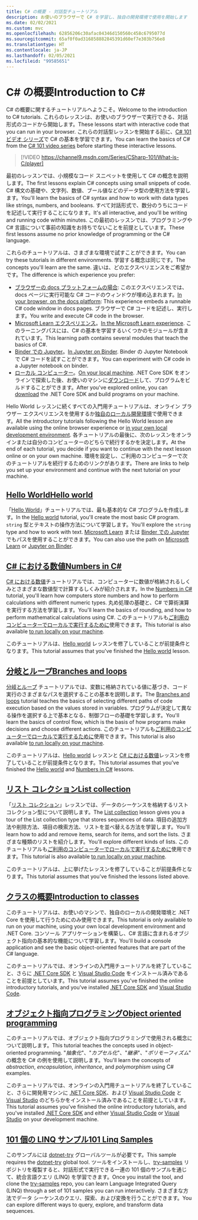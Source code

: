 ```yaml
---
title: C# の概要 - 対話型チュートリアル
description: お使いのブラウザーで C# を学習し、独自の開発環境で使用を開始します
ms.date: 02/02/2021
ms.custom: mvc
ms.openlocfilehash: 62856206c30afac04346d150560c458c6795077d
ms.sourcegitcommit: 65af0f0ad316858882845391d60ef7e303b756e8
ms.translationtype: HT
ms.contentlocale: ja-JP
ms.lasthandoff: 02/05/2021
ms.locfileid: "99585651"
---
```

# <a name="introduction-to-c"></a><span data-ttu-id="1e7eb-103">C\# の概要</span><span class="sxs-lookup"><span data-stu-id="1e7eb-103">Introduction to C\#</span></span>

<span data-ttu-id="1e7eb-104">C# の概要に関するチュートリアルへようこそ。</span><span class="sxs-lookup"><span data-stu-id="1e7eb-104">Welcome to the introduction to C# tutorials.</span></span> <span data-ttu-id="1e7eb-105">これらのレッスンは、お使いのブラウザーで実行できる、対話形式のコードから開始します。</span><span class="sxs-lookup"><span data-stu-id="1e7eb-105">These lessons start with interactive code that you can run in your browser.</span></span> <span data-ttu-id="1e7eb-106">これらの対話型レッスンを開始する前に、[C# 101 ビデオ シリーズ](https://aka.ms/dotnet3-csharp)で C# の基本を学習できます。</span><span class="sxs-lookup"><span data-stu-id="1e7eb-106">You can learn the basics of C# from the [C# 101 video series](https://aka.ms/dotnet3-csharp) before starting these interactive lessons.</span></span>

<!--markdownlint-disable MD034 -->
> [!VIDEO https://channel9.msdn.com/Series/CSharp-101/What-is-C/player]

<span data-ttu-id="1e7eb-107">最初のレッスンでは、小規模なコード スニペットを使用して C# の概念を説明します。</span><span class="sxs-lookup"><span data-stu-id="1e7eb-107">The first lessons explain C# concepts using small snippets of code.</span></span> <span data-ttu-id="1e7eb-108">C# 構文の基礎や、文字列、数値、ブール値などのデータ型の使用方法を学習します。</span><span class="sxs-lookup"><span data-stu-id="1e7eb-108">You'll learn the basics of C# syntax and how to work with data types like strings, numbers, and booleans.</span></span> <span data-ttu-id="1e7eb-109">すべて対話形式で、数分のうちにコードを記述して実行することになります。</span><span class="sxs-lookup"><span data-stu-id="1e7eb-109">It's all interactive, and you'll be writing and running code within minutes.</span></span> <span data-ttu-id="1e7eb-110">この最初のレッスンでは、プログラミングや C# 言語について事前の知識をお持ちでないことを前提としています。</span><span class="sxs-lookup"><span data-stu-id="1e7eb-110">These first lessons assume no prior knowledge of programming or the C# language.</span></span>

<span data-ttu-id="1e7eb-111">これらのチュートリアルは、さまざまな環境で試すことができます。</span><span class="sxs-lookup"><span data-stu-id="1e7eb-111">You can try these tutorials in different environments.</span></span> <span data-ttu-id="1e7eb-112">学習する概念は同じです。</span><span class="sxs-lookup"><span data-stu-id="1e7eb-112">The concepts you'll learn are the same.</span></span> <span data-ttu-id="1e7eb-113">違いは、どのエクスペリエンスをご希望かです。</span><span class="sxs-lookup"><span data-stu-id="1e7eb-113">The difference is which experience you prefer:</span></span>

- <span data-ttu-id="1e7eb-114">[ブラウザーの docs プラットフォームの場合](hello-world.yml): このエクスペリエンスでは、docs ページに実行可能な C# コードのウィンドウが埋め込まれます。</span><span class="sxs-lookup"><span data-stu-id="1e7eb-114">[In your browser, on the docs platform](hello-world.yml): This experience embeds a runnable C# code window in docs pages.</span></span> <span data-ttu-id="1e7eb-115">ブラウザーで C# コードを記述し、実行します。</span><span class="sxs-lookup"><span data-stu-id="1e7eb-115">You write and execute C# code in the browser.</span></span>
- <span data-ttu-id="1e7eb-116">[Microsoft Learn エクスペリエンス](/learn/paths/csharp-first-steps/)。</span><span class="sxs-lookup"><span data-stu-id="1e7eb-116">[In the Microsoft Learn experience](/learn/paths/csharp-first-steps/).</span></span> <span data-ttu-id="1e7eb-117">このラーニングパスには、C# の基本を学習するいくつかのモジュールが含まれています。</span><span class="sxs-lookup"><span data-stu-id="1e7eb-117">This learning path contains several modules that teach the basics of C#.</span></span>
- <span data-ttu-id="1e7eb-118">[Binder での Jupyter](https://mybinder.org/v2/gh/dotnet/try-samples/master?filepath=hello-csharp%2Fhello-world.ipynb)。</span><span class="sxs-lookup"><span data-stu-id="1e7eb-118">[In Jupyter on Binder](https://mybinder.org/v2/gh/dotnet/try-samples/master?filepath=hello-csharp%2Fhello-world.ipynb).</span></span> <span data-ttu-id="1e7eb-119">Binder の Jupyter Notebook で C# コードを試すことができます。</span><span class="sxs-lookup"><span data-stu-id="1e7eb-119">You can experiment with C# code in a Jupyter notebook on binder.</span></span>
- <span data-ttu-id="1e7eb-120">[ローカル コンピューター](numbers-in-csharp-local.md)。</span><span class="sxs-lookup"><span data-stu-id="1e7eb-120">[On your local machine](numbers-in-csharp-local.md).</span></span> <span data-ttu-id="1e7eb-121">.NET Core SDK をオンラインで探索した後、お使いのマシンに[ダウンロード](https://dotnet.microsoft.com/download)して、プログラムをビルドすることができます。</span><span class="sxs-lookup"><span data-stu-id="1e7eb-121">After you've explored online, you can [download](https://dotnet.microsoft.com/download) the .NET Core SDK and build programs on your machine.</span></span>

<span data-ttu-id="1e7eb-122">Hello World レッスンに続くすべての入門用チュートリアルは、オンライン ブラウザー エクスペリエンスを使用するか[独自のローカル開発環境](local-environment.md)で使用できます。</span><span class="sxs-lookup"><span data-stu-id="1e7eb-122">All the introductory tutorials following the Hello World lesson are available using the online browser experience or [in your own local development environment](local-environment.md).</span></span> <span data-ttu-id="1e7eb-123">各チュートリアルの最後に、次のレッスンをオンラインまたは自分のコンピューターのどちらで続行するかを決定します。</span><span class="sxs-lookup"><span data-stu-id="1e7eb-123">At the end of each tutorial, you decide if you want to continue with the next lesson online or on your own machine.</span></span> <span data-ttu-id="1e7eb-124">環境を設定し、ご利用のコンピューターで次のチュートリアルを続行するためのリンクがあります。</span><span class="sxs-lookup"><span data-stu-id="1e7eb-124">There are links to help you set up your environment and continue with the next tutorial on your machine.</span></span>

## <a name="hello-world"></a>[<span data-ttu-id="1e7eb-125">Hello World</span><span class="sxs-lookup"><span data-stu-id="1e7eb-125">Hello world</span></span>](hello-world.yml)

<span data-ttu-id="1e7eb-126">「[Hello World](hello-world.yml)」チュートリアルでは、最も基本的な C# プログラムを作成します。</span><span class="sxs-lookup"><span data-stu-id="1e7eb-126">In the [Hello world](hello-world.yml) tutorial, you'll create the most basic C# program.</span></span> <span data-ttu-id="1e7eb-127">`string` 型とテキストの操作方法について学習します。</span><span class="sxs-lookup"><span data-stu-id="1e7eb-127">You'll explore the `string` type and how to work with text.</span></span> <span data-ttu-id="1e7eb-128">[Microsoft Learn](/learn/paths/csharp-first-steps/) または [Binder での Jupyter](https://mybinder.org/v2/gh/dotnet/try-samples/master?filepath=hello-csharp%2Fhello-world.ipynb) でもパスを使用することができます。</span><span class="sxs-lookup"><span data-stu-id="1e7eb-128">You can also use the path on [Microsoft Learn](/learn/paths/csharp-first-steps/) or [Jupyter on Binder](https://mybinder.org/v2/gh/dotnet/try-samples/master?filepath=hello-csharp%2Fhello-world.ipynb).</span></span>

## <a name="numbers-in-c"></a>[<span data-ttu-id="1e7eb-129">C# における数値</span><span class="sxs-lookup"><span data-stu-id="1e7eb-129">Numbers in C#</span></span>](numbers-in-csharp.yml)

<span data-ttu-id="1e7eb-130">[C# における数値](numbers-in-csharp.yml)チュートリアルでは、コンピューターに数値が格納されるしくみとさまざまな数値型で計算するしくみが紹介されます。</span><span class="sxs-lookup"><span data-stu-id="1e7eb-130">In the [Numbers in C#](numbers-in-csharp.yml) tutorial, you'll learn how computers store numbers and how to perform calculations with different numeric types.</span></span> <span data-ttu-id="1e7eb-131">丸め処理の基礎と、C# で算術演算を実行する方法を学習します。</span><span class="sxs-lookup"><span data-stu-id="1e7eb-131">You'll learn the basics of rounding, and how to perform mathematical calculations using C#.</span></span> <span data-ttu-id="1e7eb-132">このチュートリアルも[ご利用のコンピューターでローカルで実行するために](numbers-in-csharp-local.md)使用できます。</span><span class="sxs-lookup"><span data-stu-id="1e7eb-132">This tutorial is also available [to run locally on your machine](numbers-in-csharp-local.md).</span></span>

<span data-ttu-id="1e7eb-133">このチュートリアルは、[Hello world](hello-world.yml) レッスンを修了していることが前提条件となります。</span><span class="sxs-lookup"><span data-stu-id="1e7eb-133">This tutorial assumes that you've finished the [Hello world](hello-world.yml) lesson.</span></span>

## <a name="branches-and-loops"></a>[<span data-ttu-id="1e7eb-134">分岐とループ</span><span class="sxs-lookup"><span data-stu-id="1e7eb-134">Branches and loops</span></span>](branches-and-loops.yml)

<span data-ttu-id="1e7eb-135">[分岐とループ](branches-and-loops.yml) チュートリアルでは、変数に格納されている値に基づき、コード実行のさまざまなパスを選択することの基本を説明します。</span><span class="sxs-lookup"><span data-stu-id="1e7eb-135">The [Branches and loops](branches-and-loops.yml) tutorial teaches the basics of selecting different paths of code execution based on the values stored in variables.</span></span> <span data-ttu-id="1e7eb-136">プログラムが決定して異なる操作を選択する上で基本となる、制御フローの基礎を学習します。</span><span class="sxs-lookup"><span data-stu-id="1e7eb-136">You'll learn the basics of control flow, which is the basis of how programs make decisions and choose different actions.</span></span> <span data-ttu-id="1e7eb-137">このチュートリアルも[ご利用のコンピューターでローカルで実行するために](branches-and-loops-local.md)使用できます。</span><span class="sxs-lookup"><span data-stu-id="1e7eb-137">This tutorial is also available [to run locally on your machine](branches-and-loops-local.md).</span></span>

<span data-ttu-id="1e7eb-138">このチュートリアルは、[Hello world](hello-world.yml) レッスンと [C# における数値](numbers-in-csharp.yml)レッスンを修了していることが前提条件となります。</span><span class="sxs-lookup"><span data-stu-id="1e7eb-138">This tutorial assumes that you've finished the [Hello world](hello-world.yml) and [Numbers in C#](numbers-in-csharp.yml) lessons.</span></span>

## <a name="list-collection"></a>[<span data-ttu-id="1e7eb-139">リスト コレクション</span><span class="sxs-lookup"><span data-stu-id="1e7eb-139">List collection</span></span>](list-collection.yml)

<span data-ttu-id="1e7eb-140">「[リスト コレクション](list-collection.yml)」レッスンでは、データのシーケンスを格納するリスト コレクション型について説明します。</span><span class="sxs-lookup"><span data-stu-id="1e7eb-140">The [List collection](list-collection.yml) lesson gives you a tour of the List collection type that stores sequences of data.</span></span> <span data-ttu-id="1e7eb-141">項目の追加方法や削除方法、項目の検索方法、リストを並べ替える方法を学習します。</span><span class="sxs-lookup"><span data-stu-id="1e7eb-141">You'll learn how to add and remove items, search for items, and sort the lists.</span></span> <span data-ttu-id="1e7eb-142">さまざまな種類のリストを紹介します。</span><span class="sxs-lookup"><span data-stu-id="1e7eb-142">You'll explore different kinds of lists.</span></span> <span data-ttu-id="1e7eb-143">このチュートリアルも[ご利用のコンピューターでローカルで実行するために](arrays-and-collections.md)使用できます。</span><span class="sxs-lookup"><span data-stu-id="1e7eb-143">This tutorial is also available [to run locally on your machine](arrays-and-collections.md).</span></span>

<span data-ttu-id="1e7eb-144">このチュートリアルは、上に挙げたレッスンを修了していることが前提条件となります。</span><span class="sxs-lookup"><span data-stu-id="1e7eb-144">This tutorial assumes that you've finished the lessons listed above.</span></span>

## <a name="introduction-to-classes"></a>[<span data-ttu-id="1e7eb-145">クラスの概要</span><span class="sxs-lookup"><span data-stu-id="1e7eb-145">Introduction to classes</span></span>](introduction-to-classes.md)

<span data-ttu-id="1e7eb-146">このチュートリアルは、お使いのマシンで、独自のローカルの開発環境と .NET Core を使用して行うためにのみ使用できます。</span><span class="sxs-lookup"><span data-stu-id="1e7eb-146">This tutorial is only available to run on your machine, using your own local development environment and .NET Core.</span></span>
<span data-ttu-id="1e7eb-147">コンソール アプリケーションを構築し、C# 言語に含まれるオブジェクト指向の基本的な機能について学習します。</span><span class="sxs-lookup"><span data-stu-id="1e7eb-147">You'll build a console application and see the basic object-oriented features that are part of the C# language.</span></span>

<span data-ttu-id="1e7eb-148">このチュートリアルでは、オンラインの入門用チュートリアルを終了していること、さらに [.NET Core SDK](https://dotnet.microsoft.com/download) と [Visual Studio Code](https://code.visualstudio.com/) をインストール済みであることを前提としています。</span><span class="sxs-lookup"><span data-stu-id="1e7eb-148">This tutorial assumes you've finished the online introductory tutorials, and you've installed [.NET Core SDK](https://dotnet.microsoft.com/download) and [Visual Studio Code](https://code.visualstudio.com/).</span></span>

## <a name="object-oriented-programming"></a>[<span data-ttu-id="1e7eb-149">オブジェクト指向プログラミング</span><span class="sxs-lookup"><span data-stu-id="1e7eb-149">Object oriented programming</span></span>](object-oriented-programming.md)

<span data-ttu-id="1e7eb-150">このチュートリアルでは、オブジェクト指向プログラミングで使用される概念について説明します。</span><span class="sxs-lookup"><span data-stu-id="1e7eb-150">This tutorial teaches the concepts used in object-oriented programming.</span></span> <span data-ttu-id="1e7eb-151">"*抽象化*"、"*カプセル化*"、"*継承*"、"*ポリモーフィズム*" の概念を C# の例を使用して説明します。</span><span class="sxs-lookup"><span data-stu-id="1e7eb-151">You'll learn the concepts of *abstraction*, *encapsulation*, *inheritance*, and *polymorphism* using C# examples.</span></span>

<span data-ttu-id="1e7eb-152">このチュートリアルでは、オンラインの入門用チュートリアルを終了していること、さらに開発用マシンに [.NET Core SDK](https://dotnet.microsoft.com/download)、および [Visual Studio Code](https://code.visualstudio.com/) と [Visual Studio](https://visualstudio.com) のどちらかをインストール済みであることを前提としています。</span><span class="sxs-lookup"><span data-stu-id="1e7eb-152">This tutorial assumes you've finished the online introductory tutorials, and you've installed [.NET Core SDK](https://dotnet.microsoft.com/download) and either [Visual Studio Code](https://code.visualstudio.com/) or [Visual Studio](https://visualstudio.com) on your development machine.</span></span>

## <a name="101-linq-samples"></a>[<span data-ttu-id="1e7eb-153">101 個の LINQ サンプル</span><span class="sxs-lookup"><span data-stu-id="1e7eb-153">101 Linq Samples</span></span>](https://github.com/dotnet/try-samples/tree/master/101-linq-samples)

<span data-ttu-id="1e7eb-154">このサンプルには [dotnet-try](https://github.com/dotnet/try/blob/main/README.md#setup) グローバルツールが必要です。</span><span class="sxs-lookup"><span data-stu-id="1e7eb-154">This sample requires the [dotnet-try](https://github.com/dotnet/try/blob/main/README.md#setup) global tool.</span></span> <span data-ttu-id="1e7eb-155">ツールをインストールし、[try-samples](https://github.com/dotnet/try-samples) リポジトリを複製すると、対話形式で実行できる一連の 101 個のサンプルを通じて、統合言語クエリ (LINQ) を学習できます。</span><span class="sxs-lookup"><span data-stu-id="1e7eb-155">Once you install the tool, and clone the [try-samples](https://github.com/dotnet/try-samples) repo, you can learn Language Integrated Query (LINQ) through a set of 101 samples you can run interactively.</span></span> <span data-ttu-id="1e7eb-156">さまざまな方法でデータ シーケンスのクエリ、探索、および変換を行うことができます。</span><span class="sxs-lookup"><span data-stu-id="1e7eb-156">You can explore different ways to query, explore, and transform data sequences.</span></span>

